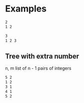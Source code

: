 # Examples

```txt
2
1 2
```

```txt
3
1 2 3
```

## Tree with extra number

n, m
list of n - 1 pairs of integers

```txt
5 2
1 2
3 1
4 1
5 2
```